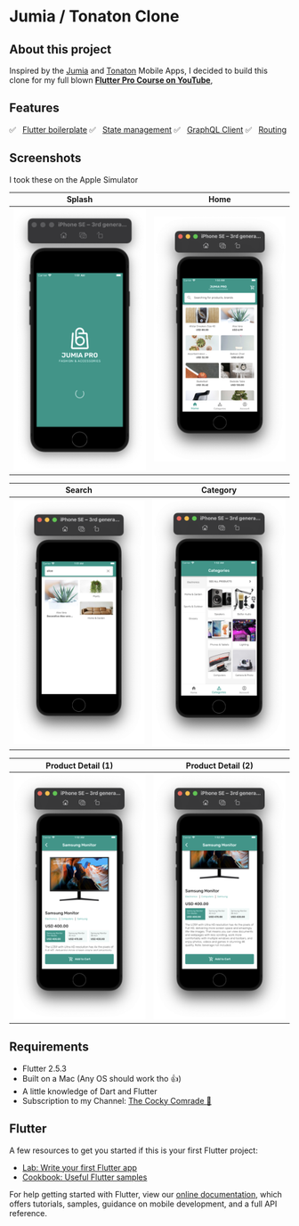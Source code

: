 # Jumia / Tonaton Clone

## About this project

Inspired by the [Jumia](https://play.google.com/store/apps/details?id=com.jumia.android) and
[Tonaton](https://play.google.com/store/apps/details?id=com.tonaton) Mobile Apps, I decided to build this clone for my full blown [**Flutter Pro Course on YouTube**](https://www.youtube.com/playlist?list=PLHQrb1WF9CVPyMda5CTuxih86PRnc4RVh),

## Features

✅ &nbsp; [Flutter boilerplate](https://github.com/codekeyz/flutter_boilerplate)
✅ &nbsp; [State management](https://pub.dev/packages/provider)
✅ &nbsp; [GraphQL Client](https://github.com/codekeyz/gql_codegen)
✅ &nbsp; [Routing](https://pub.dev/packages/auto_route)

## Screenshots

I took these on the Apple Simulator

| Splash                                      | Home                                        |
| ------------------------------------------- | ------------------------------------------- |
| <img src="./screenshots/1.png" width="300"> | <img src="./screenshots/2.png" width="300"> |

| Search                                      | Category                                    |
| ------------------------------------------- | ------------------------------------------- |
| <img src="./screenshots/3.png" width="300"> | <img src="./screenshots/4.png" width="300"> |

| Product Detail (1)                          | Product Detail (2)                          |
| ------------------------------------------- | ------------------------------------------- |
| <img src="./screenshots/5.png" width="300"> | <img src="./screenshots/6.png" width="300"> |

## Requirements

- Flutter 2.5.3
- Built on a Mac (Any OS should work tho 👍)
- A little knowledge of Dart and Flutter
- Subscription to my Channel: [The Cocky Comrade 🤪](https://youtube.com/thecockycomrade)

## Flutter

A few resources to get you started if this is your first Flutter project:

- [Lab: Write your first Flutter app](https://flutter.dev/docs/get-started/codelab)
- [Cookbook: Useful Flutter samples](https://flutter.dev/docs/cookbook)

For help getting started with Flutter, view our
[online documentation](https://flutter.dev/docs), which offers tutorials,
samples, guidance on mobile development, and a full API reference.
